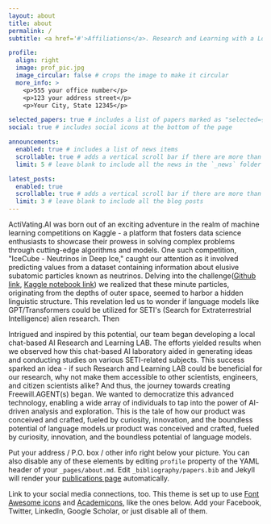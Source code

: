 ```yaml
---
layout: about
title: about
permalink: /
subtitle: <a href='#'>Affiliations</a>. Research and Learning with a Local LLM based agent through a use case: exploring extraterrestrial intelligence. 

profile:
  align: right
  image: prof_pic.jpg
  image_circular: false # crops the image to make it circular
  more_info: >
    <p>555 your office number</p>
    <p>123 your address street</p>
    <p>Your City, State 12345</p>

selected_papers: true # includes a list of papers marked as "selected={true}"
social: true # includes social icons at the bottom of the page

announcements:
  enabled: true # includes a list of news items
  scrollable: true # adds a vertical scroll bar if there are more than 3 news items
  limit: 5 # leave blank to include all the news in the `_news` folder

latest_posts:
  enabled: true
  scrollable: true # adds a vertical scroll bar if there are more than 3 new posts items
  limit: 3 # leave blank to include all the blog posts
---
```


ActiVating.AI was born out of an exciting adventure in the realm of machine learning competitions on Kaggle - a platform that fosters data science enthusiasts to showcase their prowess in solving complex problems through cutting-edge algorithms and models. One such competition, "IceCube - Neutrinos in Deep Ice," caught our attention as it involved predicting values from a dataset containing information about elusive subatomic particles known as neutrinos. Delving into the challenge([Github link](https://github.com/activating-ai/IceCube-Neutrinos-in-Deep-Ice), [Kaggle notebook link](https://www.kaggle.com/code/tyeestudio/language-from-outer-space-in-icecube-data)) we realized that these minute particles, originating from the depths of outer space, seemed to harbor a hidden linguistic structure. This revelation led us to wonder if language models like GPT/Transformers could be utilized for SETI's (Search for Extraterrestrial Intelligence) alien research. Then

Intrigued and inspired by this potential, our team began developing a local chat-based AI Research and Learning LAB. The efforts yielded results when we observed how this chat-based AI laboratory aided in generating ideas and conducting studies on various SETI-related subjects. This success sparked an idea - if such Research and Learning LAB could be beneficial for our research, why not make them accessible to other scientists, engineers, and citizen scientists alike? And thus, the journey towards creating Freewill.AGENT(s) began. We wanted to democratize this advanced technology, enabling a wide array of individuals to tap into the power of AI-driven analysis and exploration. This is the tale of how our product was conceived and crafted, fueled by curiosity, innovation, and the boundless potential of language models.ur product was conceived and crafted, fueled by curiosity, innovation, and the boundless potential of language models. 

Put your address / P.O. box / other info right below your picture. You can also disable any of these elements by editing `profile` property of the YAML header of your `_pages/about.md`. Edit `_bibliography/papers.bib` and Jekyll will render your [publications page](/al-folio/publications/) automatically.

Link to your social media connections, too. This theme is set up to use [Font Awesome icons](https://fontawesome.com/) and [Academicons](https://jpswalsh.github.io/academicons/), like the ones below. Add your Facebook, Twitter, LinkedIn, Google Scholar, or just disable all of them.
